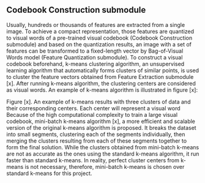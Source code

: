 ## Codebook Construction submodule
Usually, hundreds or thousands of features are extracted from a single image. To achieve a compact representation, those features are quantized to visual words of a pre-trained visual codebook (Codebook Construction submodule)  and based on the quantization results, an image with a set of features can be transformed to a fixed-length vector by Bag-of-Visual Words model (Feature Quantization submodule). 
To construct a visual codebook beforehand, k-means clustering algorithm, an unsupervised learning algorithm that automatically forms clusters of similar points, is used to cluster the feature vectors obtained from Feature Extraction submodule [x]. After running k-means algorithm, the clustering centers are considered as visual words. An example of k-means algorithm is illustrated in figure [x]:

Figure [x]. An example of k-means results with three clusters of data and their corresponding centers. Each center will represent a visual word
Because of the high computational complexity to train a large visual codebook, mini-batch k-means algorithm [x], a more efficient and scalable version of the original k-means algorithm is proposed. It breaks the dataset into small segments, clustering each of the segments individually, then merging the clusters resulting from each of these segments together to form the final solution. 
While the clusters obtained from mini-batch k-means are not as accurate as the ones using the standard k-means algorithm, it run faster than standard k-means. In reality, perfect cluster centers from k-means is not necessary,  therefore, mini-batch k-means is chosen over standard k-means for this project.
